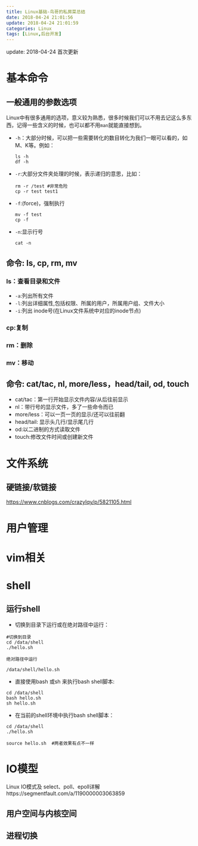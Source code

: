 ```yaml
---
title: Linux基础-鸟哥的私房菜总结
date: 2018-04-24 21:01:56
update: 2018-04-24 21:01:59
categories: Linux
tags: [Linux,后台开发]
---
```

update:
	2018-04-24 首次更新


# 基本命令
## 一般通用的参数选项
Linux中有很多通用的选项，意义较为熟悉，很多时候我们可以不用去记这么多东西，记得一些含义的时候，也可以都不用`man`就能直接想到。
* `-h`：大部分时候，可以把一些需要转化的数目转化为我们一眼可以看的，如M、K等。例如：
	```
	ls -h
	df -h
	```
* `-r`:大部分文件夹处理的时候，表示递归的意思，比如：
	```
	rm -r /test #非常危险
	cp -r test test1
	```  

* `-f`:(force)，强制执行
	```
	mv -f test
	cp -f
	```
* `-n`:显示行号
	```
	cat -n
	
	```
	
## 命令: ls, cp, rm, mv
### ls：查看目录和文件
- `-a`:列出所有文件  
- `-l`:列出详细属性,包括权限、所属的用户，所属用户组、文件大小
- `-i`:列出 inode号(在Linux文件系统中对应的inode节点)
### cp:复制
### rm：删除
### mv：移动
  
## 命令: cat/tac, nl, more/less，head/tail, od, touch
* cat/tac：第一行开始显示文件内容/从后往前显示  
* nl：带行号的显示文件，多了一些命令而已
* more/less：可以一页一页的显示/还可以往前翻 
* head/tail: 显示头几行/显示尾几行  
* od:以二进制的方式读取文件  
* touch:修改文件时间或创建新文件

# 文件系统
## 硬链接/软链接
https://www.cnblogs.com/crazylqy/p/5821105.html
# 用户管理
# vim相关
# shell
## 运行shell
* 切换到目录下运行或在绝对路径中运行：
```
#切换到目录
cd /data/shell
./hello.sh

绝对路径中运行

/data/shell/hello.sh
```  
* 直接使用bash 或sh 来执行bash shell脚本:
```
cd /data/shell
bash hello.sh
sh hello.sh
```  
* 在当前的shell环境中执行bash shell脚本：
```
cd /data/shell
./hello.sh

source hello.sh  #两者效果有点不一样
```

# IO模型
Linux IO模式及 select、poll、epoll详解https://segmentfault.com/a/1190000003063859
## 用户空间与内核空间
## 进程切换

